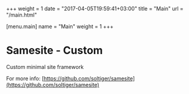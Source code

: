 +++
weight = 1
date = "2017-04-05T19:59:41+03:00"
title = "Main"
url = "/main.html"

[menu.main]
  name = "Main"
  weight = 1
+++

# Samesite - Custom

Custom minimal site framework

For more info: [https://github.com/soltiger/samesite](https://github.com/soltiger/samesite)

